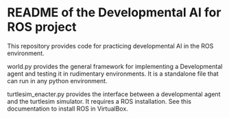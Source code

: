 # README of the Developmental AI for ROS project

This repository provides code for practicing developmental AI in the ROS environment.

world.py provides the general framework for implementing a Developmental agent and testing it in rudimentary environments. It is a standalone file that can run in any python environment.

turtlesim_enacter.py provides the interface between a developmental agent and the turtlesim simulator. It requires a ROS installation. See this documentation to install ROS in VirtualBox.
